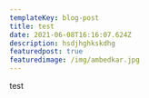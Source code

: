 ```yaml
---
templateKey: blog-post
title: test
date: 2021-06-08T16:16:07.624Z
description: hsdjhghkskdhg
featuredpost: true
featuredimage: /img/ambedkar.jpg
---
```

test